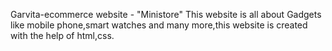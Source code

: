 Garvita-ecommerce website - "Ministore" 
This website is all about Gadgets like mobile phone,smart watches and many more,this website is created with the help of html,css.

